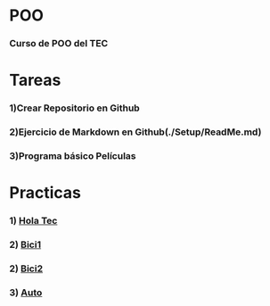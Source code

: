 # POO
### Curso de POO del TEC

# Tareas

### 1)Crear Repositorio en Github

### 2)Ejercicio de Markdown en Github(./Setup/ReadMe.md)

### 3)Programa básico Películas


# Practicas
### 1) [Hola Tec](./P1/Program.cs)

### 2) [Bici1](./Bici/Program.cs)

### 2) [Bici2](./Bici2/Program.cs)

### 3) [Auto](./Practica/Program.cs)
